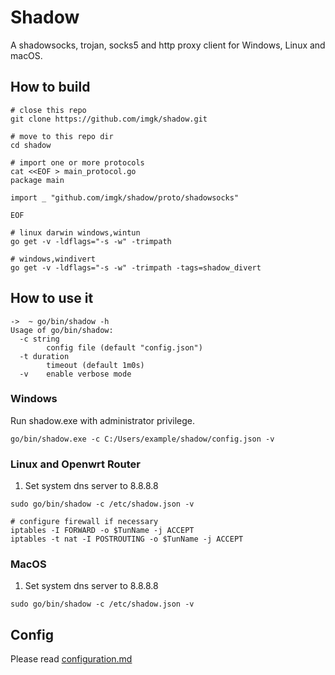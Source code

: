# Shadow

A shadowsocks, trojan, socks5 and http proxy client for Windows, Linux and macOS.

## How to build

```
# close this repo
git clone https://github.com/imgk/shadow.git

# move to this repo dir
cd shadow

# import one or more protocols
cat <<EOF > main_protocol.go
package main

import _ "github.com/imgk/shadow/proto/shadowsocks"

EOF

# linux darwin windows,wintun
go get -v -ldflags="-s -w" -trimpath

# windows,windivert
go get -v -ldflags="-s -w" -trimpath -tags=shadow_divert
```

## How to use it

```
->  ~ go/bin/shadow -h
Usage of go/bin/shadow:
  -c string
        config file (default "config.json")
  -t duration
        timeout (default 1m0s)
  -v    enable verbose mode
```

### Windows

Run shadow.exe with administrator privilege.
```
go/bin/shadow.exe -c C:/Users/example/shadow/config.json -v
```

### Linux and Openwrt Router

1. Set system dns server to 8.8.8.8

```
sudo go/bin/shadow -c /etc/shadow.json -v
```

```
# configure firewall if necessary
iptables -I FORWARD -o $TunName -j ACCEPT
iptables -t nat -I POSTROUTING -o $TunName -j ACCEPT
```

### MacOS

1. Set system dns server to 8.8.8.8

```
sudo go/bin/shadow -c /etc/shadow.json -v
```

## Config

Please read [configuration.md](https://github.com/imgk/shadow/blob/master/configuration.md)
